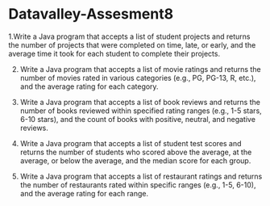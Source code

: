 # Datavalley-Assesment8

1.Write a Java program that accepts a list of student projects and returns the number of projects that were completed on time, late, or early, and the average time it took for each student to complete their projects.

2. Write a Java program that accepts a list of movie ratings and returns the number of movies rated in various categories (e.g., PG, PG-13, R, etc.), and the average rating for each category.

3. Write a Java program that accepts a list of book reviews and returns the number of books reviewed within specified rating ranges (e.g., 1-5 stars, 6-10 stars), and the count of books with positive, neutral, and negative reviews.

4. Write a Java program that accepts a list of student test scores and returns the number of students who scored above the average, at the average, or below the average, and the median score for each group.

5. Write a Java program that accepts a list of restaurant ratings and returns the number of restaurants rated within specific ranges (e.g., 1-5, 6-10), and the average rating for each range.

